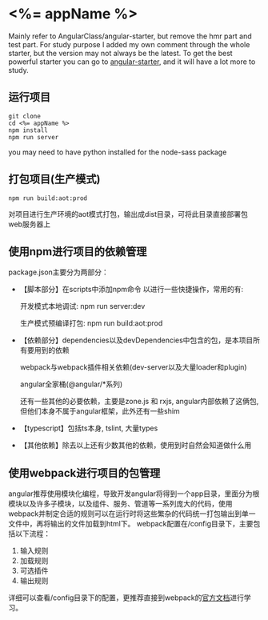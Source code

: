 # <%= appName %>
Mainly refer to AngularClass/angular-starter, but remove the hmr part and test part.
For study purpose I added my own comment through the whole starter, but the version may not always be the latest.
To get the best powerful starter you can go to [angular-starter](https://github.com/AngularClass/angular-starter "AngularClass/angular-starter"), and it will have a lot more to study.

## 运行项目
    git clone
    cd <%= appName %>
    npm install
    npm run server
you may need to have python installed for the node-sass package

## 打包项目(生产模式)
    npm run build:aot:prod
对项目进行生产环境的aot模式打包，输出成dist目录，可将此目录直接部署包web服务器上

## 使用npm进行项目的依赖管理
package.json主要分为两部分：
* 【脚本部分】在scripts中添加npm命令 以进行一些快捷操作，常用的有: 

    开发模式本地调试: npm run server:dev

    生产模式预编译打包: npm run build:aot:prod
* 【依赖部分】dependencies以及devDependencies中包含的包，是本项目所有要用到的依赖

    webpack与webpack插件相关依赖(dev-server以及大量loader和plugin)

    angular全家桶(@angular/*系列)

    还有一些其他的必要依赖，主要是zone.js 和 rxjs, angular内部依赖了这俩包, 但他们本身不属于angular框架，此外还有一些shim
* 【typescript】包括ts本身, tslint, 大量types
* 【其他依赖】除去以上还有少数其他的依赖，使用到时自然会知道做什么用

## 使用webpack进行项目的包管理
angular推荐使用模块化编程，导致开发angular将得到一个app目录，里面分为根模块以及许多子模块，以及组件、服务、管道等一系列庞大的代码，使用webpack并制定合适的规则可以在运行时将这些繁杂的代码统一打包输出到单一文件中，再将输出的文件加载到html下。
webpack配置在/config目录下，主要包括以下流程：
1. 输入规则
2. 加载规则
3. 可选插件
4. 输出规则

详细可以查看/config目录下的配置，更推荐直接到webpack的[官方文档](https://doc.webpack-china.org/)进行学习。